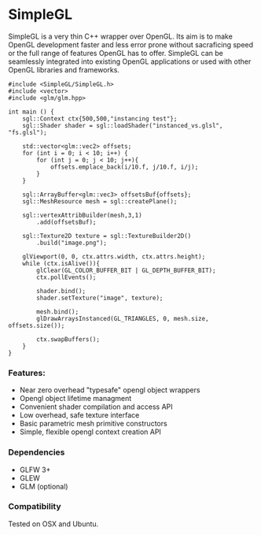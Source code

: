 # SimpleGL

SimpleGL is a very thin C++ wrapper over OpenGL. Its aim is to make OpenGL development
faster and less error prone without sacraficing speed or the full range of features
OpenGL has to offer. SimpleGL can be seamlessly integrated into existing OpenGL applications
or used with other OpenGL libraries and frameworks.

    #include <SimpleGL/SimpleGL.h>
    #include <vector>
    #include <glm/glm.hpp>

    int main () {
        sgl::Context ctx{500,500,"instancing test"};
        sgl::Shader shader = sgl::loadShader("instanced_vs.glsl", "fs.glsl");

        std::vector<glm::vec2> offsets;
        for (int i = 0; i < 10; i++) {
            for (int j = 0; j < 10; j++){
                offsets.emplace_back(i/10.f, j/10.f, i/j);
            }
        }

        sgl::ArrayBuffer<glm::vec3> offsetsBuf{offsets};
        sgl::MeshResource mesh = sgl::createPlane();

        sgl::vertexAttribBuilder(mesh,3,1)
            .add(offsetsBuf);

        sgl::Texture2D texture = sgl::TextureBuilder2D()
            .build("image.png");

        glViewport(0, 0, ctx.attrs.width, ctx.attrs.height);
        while (ctx.isAlive()){
            glClear(GL_COLOR_BUFFER_BIT | GL_DEPTH_BUFFER_BIT);
            ctx.pollEvents();

            shader.bind();
            shader.setTexture("image", texture);

            mesh.bind();
            glDrawArraysInstanced(GL_TRIANGLES, 0, mesh.size, offsets.size());

            ctx.swapBuffers();
        }
    }





### Features:

* Near zero overhead "typesafe" opengl object wrappers
* Opengl object lifetime managment
* Convenient shader compilation and access API
* Low overhead, safe texture interface
* Basic parametric mesh primitive constructors
* Simple, flexible opengl context creation API


### Dependencies

* GLFW 3+
* GLEW
* GLM (optional)

### Compatibility

Tested on OSX and Ubuntu.
